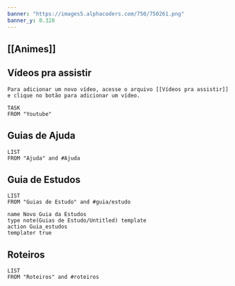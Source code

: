 ```yaml
---
banner: "https://images5.alphacoders.com/750/750261.png"
banner_y: 0.328
---
```


## [[Animes]]

## Vídeos pra assistir
```ad-warning
Para adicionar um novo vídeo, acesse o arquivo [[Vídeos pra assistir]] e clique no botão para adicionar um vídeo.
```
```dataview
TASK
FROM "Youtube"
```

## Guias de Ajuda
```dataview
LIST
FROM "Ajuda" and #Ajuda
```

## Guia de Estudos
```dataview
LIST
FROM "Guias de Estudo" and #guia/estudo
```
```button
name Novo Guia da Estudos
type note(Guias de Estudo/Untitled) template
action Guia_estudos
templater true
```

## Roteiros
```dataview
LIST
FROM "Roteiros" and #roteiros
```

